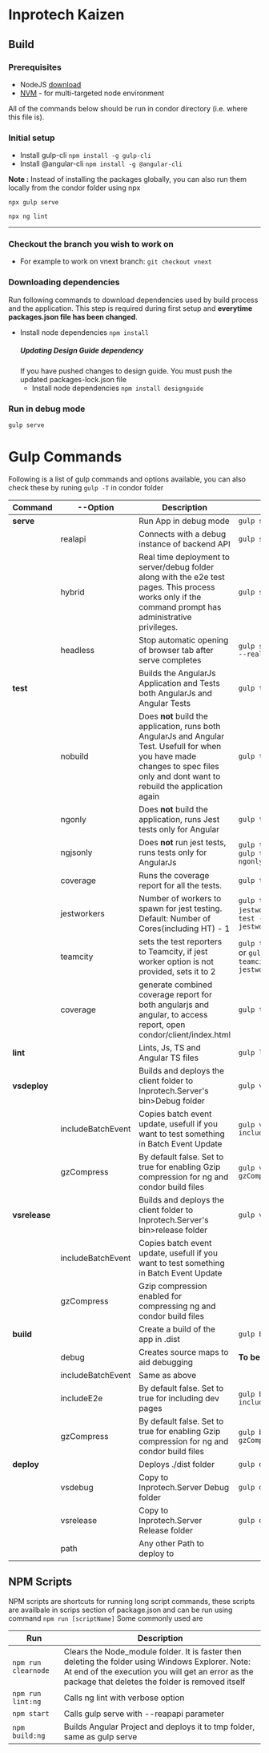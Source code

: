 # Inprotech Kaizen
## Build
### Prerequisites
* NodeJS [download](http://nodejs.org/download/)
* [NVM](https://github.com/coreybutler/nvm-windows/releases) - for multi-targeted node environment
 
All of the commands below should be run in condor directory (i.e. where this file is).

### Initial setup
* Install gulp-cli ```npm install -g gulp-cli```
* Install @angular-cli ```npm install -g @angular-cli```

**Note :** Instead of installing the packages globally, you can also run them locally from the condor folder using npx

```npx gulp serve```

```npx ng lint```

***

### Checkout the branch you wish to work on
* For example to work on vnext branch: ```git checkout vnext```

### Downloading dependencies
Run following commands to download dependencies used by build process and the application.
This step is required during first setup and **everytime packages.json file has been changed**.

* Install node dependencies ```npm install```
    ##### Updating Design Guide dependency
    If you have pushed changes to design guide. You must push the updated packages-lock.json file
    *  Install node dependencies ```npm install designguide```

### Run in debug mode
```gulp serve ```

# Gulp Commands
Following is a list of gulp commands and options available, you can also check these by runing ```gulp -T``` in condor folder

| Command   | --Option  | Description   | Example   |
| -------   | --------  | -----------   | -------   |
| **serve** |           | Run App in debug mode    | ```gulp serve```  |
|           | realapi   | Connects with a debug instance of backend API | ```gulp serve --realapi```    |
|           | hybrid    | Real time deployment to server/debug folder along with the e2e test pages. This process works only if the command prompt has administrative privileges. | ```gulp serve --hybrid```    |
|           | headless  | Stop automatic opening of browser tab after serve completes | ```gulp serve --headless --realapi```   |
| **test**  |           | Builds the AngularJs Application and Tests both AngularJs and Angular Tests | ```gulp test```
|           | nobuild   | Does **not** build the application, runs both AngularJs and Angular Test. Usefull for when you have made changes to spec files only and dont want to rebuild the application again | ```gulp test --nobuild```    |
|           | ngonly    | Does **not** build the application, runs Jest tests only for Angular |  ```gulp test --ngonly```  |
|           | ngjsonly    | Does **not** run jest tests, runs tests only for AngularJs |  ```gulp test --ngonly``` or ```gulp test --nobuild --ngonly```  |
|           | coverage    | Runs the coverage report for all the tests. |  ```gulp test --coverage```  |
|           | jestworkers | Number of workers to spawn for jest testing. Default: Number of Cores(including HT) - 1 | ```gulp test --jestworkers=2``` or ```gulp test --ngonly --jestworkers=2 ``` |
|           | teamcity  | sets the test reporters to Teamcity, if jest worker option is not provided, sets it to 2 | ```gulp test --teamcity``` or ```gulp test --teamcity --jestworkers=3```|
|           | coverage  | generate combined coverage report for both angularjs and angular, to access report, open condor/client/index.html   | ```gulp test --coverage``` |
| **lint**      |                   | Lints, Js, TS and Angular TS files    | ```gulp lint``` |
| **vsdeploy**  |                   | Builds and deploys the client folder to Inprotech.Server's bin>Debug folder   | ```gulp vsdeploy``` |
|               | includeBatchEvent | Copies batch event update, usefull if you want to test something in Batch Event Update | ```gulp vsdeploy --includeBatchEvent=true``` |
|               | gzCompress        | By default false. Set to true for enabling Gzip compression for ng and condor build files | ```gulp vsdeploy --gzCompress=true``` |
| **vsrelease** |                   | Builds and deploys the client folder to Inprotech.Server's bin>release folder | ```gulp vsrelease``` |
|               | includeBatchEvent | Copies batch event update, usefull if you want to test something in Batch Event Update |
|               | gzCompress        | Gzip compression enabled for compressing ng and condor build files |
| **build**     |                   | Create a build of the app in .dist    | ```gulp build```      |
|               | debug             | Creates source maps to aid debugging  | **To be verified**    |
|               | includeBatchEvent | Same as above             |                       |
|               | includeE2e        | By default false. Set to true for including dev pages | ```gulp build --includeE2e=true``` |
|               | gzCompress        | By default false. Set to true for enabling Gzip compression for ng and condor build files | ```gulp build --gzCompress=true``` |
| **deploy**    |                   | Deploys ./dist folder |   ```gulp dist``` |
|               | vsdebug           | Copy to Inprotech.Server Debug folder     | ```gulp dist --vsdebug``` |
|               | vsrelease         | Copy to Inprotech.Server Release folder   | ```gulp dist --vsrelease``` |
|               | path              | Any other Path to deploy to               |   |



## NPM Scripts
NPM scripts are shortcuts for running long script commands, these scripts are availbale in scrips section of package.json and can be run using command ```npm run [scriptName]```
Some commonly used are

| Run                       | Description   |
| -------                   | ---------     |
| ```npm run clearnode```   | Clears the Node_module folder. It is faster then deleting the folder using Windows Explorer. Note: At end of the execution you will get an error as the package that deletes the folder is removed itself |
| ```npm run lint:ng```     | Calls ng lint with verbose option |
| ```npm start```           | Calls gulp serve with --reapapi parameter |
| ```npm build:ng```        | Builds Angular Project and deploys it to tmp folder, same as gulp serve |
